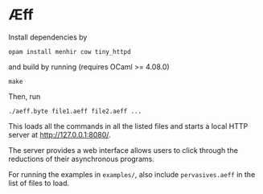 # Æff

Install dependencies by

    opam install menhir cow tiny_httpd

and build by running (requires OCaml >= 4.08.0)

    make

Then, run

    ./aeff.byte file1.aeff file2.aeff ...

This loads all the commands in all the listed files and starts a local HTTP server at http://127.0.0.1:8080/.

The server provides a web interface allows users to click through the reductions of their asynchronous programs. 

For running the examples in `examples/`, also include `pervasives.aeff` in the list of files to load.
